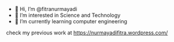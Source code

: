 - 👋 Hi, I’m @fitranurmayadi
- 👀 I’m interested in Science and Technology
- 🌱 I’m currently learning computer engineering


check my previous work at https://nurmayadifitra.wordpress.com/

<!---
fitranurmayadi/fitranurmayadi is a ✨ special ✨ repository because its `README.md` (this file) appears on your GitHub profile.
You can click the Preview link to take a look at your changes.
--->
